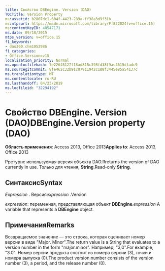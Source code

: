 ```yaml
---
title: Свойство DBEngine. Version (DAO)
TOCTitle: Version Property
ms:assetid: b2807dc1-604f-4423-289a-ff38a3d9f31b
ms:mtpsurl: https://msdn.microsoft.com/library/Ff822024(v=office.15)
ms:contentKeyID: 48547171
ms.date: 09/18/2015
mtps_version: v=office.15
f1_keywords:
- dao360.chm1052986
f1_categories:
- Office.Version=v15
localization_priority: Normal
ms.openlocfilehash: 7e22645127f18ad815c398fd38f9ac4615dfadc9
ms.sourcegitcommit: 8fe462c32b91c87911942c188f3445e85a54137c
ms.translationtype: MT
ms.contentlocale: ru-RU
ms.lasthandoff: 04/23/2019
ms.locfileid: "32294192"
---
```

# <a name="dbengineversion-property-dao"></a><span data-ttu-id="9d900-102">Свойство DBEngine. Version (DAO)</span><span class="sxs-lookup"><span data-stu-id="9d900-102">DBEngine.Version property (DAO)</span></span>


<span data-ttu-id="9d900-103">**Область применения**: Access 2013, Office 2013</span><span class="sxs-lookup"><span data-stu-id="9d900-103">**Applies to**: Access 2013, Office 2013</span></span>

<span data-ttu-id="9d900-104">Рретурнс используемая версия объекта DAO.</span><span class="sxs-lookup"><span data-stu-id="9d900-104">Rreturns the version of DAO currently in use.</span></span> <span data-ttu-id="9d900-105">Только для чтения, **String**.</span><span class="sxs-lookup"><span data-stu-id="9d900-105">Read-only **String**.</span></span>

## <a name="syntax"></a><span data-ttu-id="9d900-106">Синтаксис</span><span class="sxs-lookup"><span data-stu-id="9d900-106">Syntax</span></span>

<span data-ttu-id="9d900-107">*Expression* . Версия</span><span class="sxs-lookup"><span data-stu-id="9d900-107">*expression* .Version</span></span>

<span data-ttu-id="9d900-108">*expression*: переменная, представляющая объект **DBEngine**.</span><span class="sxs-lookup"><span data-stu-id="9d900-108">*expression* A variable that represents a **DBEngine** object.</span></span>

## <a name="remarks"></a><span data-ttu-id="9d900-109">Примечания</span><span class="sxs-lookup"><span data-stu-id="9d900-109">Remarks</span></span>

<span data-ttu-id="9d900-110">Возвращаемое значение — это строка, которая оценивает номер версии в виде "Major. Minor".</span><span class="sxs-lookup"><span data-stu-id="9d900-110">The return value is a String that evaluates to a version number in the form "major.minor".</span></span> <span data-ttu-id="9d900-111">Например, "3,0".</span><span class="sxs-lookup"><span data-stu-id="9d900-111">For example, "3.0".</span></span> <span data-ttu-id="9d900-112">Номер версии продукта состоит из номера версии (3), точки и номера выпуска (0).</span><span class="sxs-lookup"><span data-stu-id="9d900-112">The product version number consists of the version number (3), a period, and the release number (0).</span></span>

